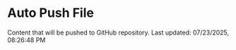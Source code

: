 # Auto Push File

Content that will be pushed to GitHub repository.
Last updated: 07/23/2025, 08:26:48 PM